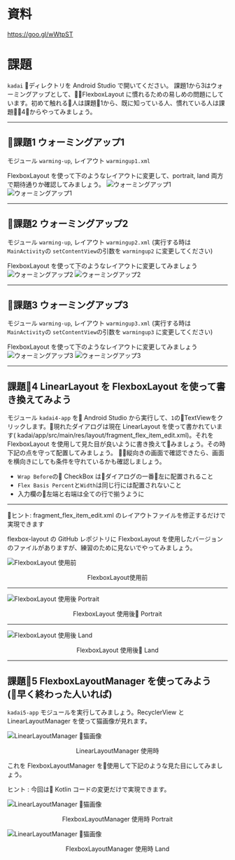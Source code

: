# 資料

https://goo.gl/wWtpST

# 課題
`kadai` ディレクトリを Android Studio で開いてください。
課題1から3はウォーミングアップとして、FlexboxLayout に慣れるための易しめの問題にしています。初めて触れる人は課題1から、既に知っている人、慣れている人は課題4からやってみましょう。

--- 
## 課題1 ウォーミングアップ1
モジュール `warming-up`, レイアウト `warmingup1.xml`

FlexboxLayout を使って下のようなレイアウトに変更して、portrait, land 両方で期待通りか確認してみましょう。
![ウォーミングアップ1](art/warmingup1-portrait.png)
![ウォーミングアップ1](art/warmingup1-land.png)

--- 

## 課題2 ウォーミングアップ2
モジュール `warming-up`, レイアウト `warmingup2.xml` (実行する時は`MainActivity`の `setContentView`の引数を `warmingup2` に変更してください)

FlexboxLayout を使って下のようなレイアウトに変更してみましょう
![ウォーミングアップ2](art/warmingup2-portrait.png)
![ウォーミングアップ2](art/warmingup2-land.png)

--- 

## 課題3 ウォーミングアップ3
モジュール `warming-up`, レイアウト `warmingup3.xml` (実行する時は`MainActivity`の `setContentView`の引数を `warmingup3` に変更してください)

FlexboxLayout を使って下のようなレイアウトに変更してみましょう
![ウォーミングアップ3](art/warmingup3-portrait.png)
![ウォーミングアップ3](art/warmingup3-land.png)

--- 

## 課題4 LinearLayout を FlexboxLayout を使って書き換えてみよう
モジュール `kadai4-app` を Android Studio から実行して、`1`のTextViewをクリックします。現れたダイアログは現在 LinearLayout を使って書かれています(
kadai/app/src/main/res/layout/fragment_flex_item_edit.xml)。それを FlexboxLayout を使用して見た目が良いように書き換えてみましょう。その時下記の点を守って配置してみましょう。
縦向きの画面で確認できたら、画面を横向きにしても条件を守れているかも確認しましょう。
- `Wrap Before`の CheckBox はダイアログの一番左に配置されること
- `Flex Basis Percent`と`Width`は同じ行には配置されないこと
- 入力欄の左端と右端は全ての行で揃うように

---
ヒント: fragment_flex_item_edit.xml のレイアウトファイルを修正するだけで実現できます

flexbox-layout の GitHub レポジトリに FlexboxLayout を使用したバージョンのファイルがありますが、練習のために見ないでやってみましょう。


![FlexboxLayout 使用前](art/flexboxlayout_before.png)
<center>FlexboxLayout使用前</center>

***

![FlexboxLayout 使用後 Portrait](art/flexboxlayout_after_portrait.png)
<center>FlexboxLayout 使用後 Portrait</center>

***

![FlexboxLayout 使用後 Land](art/flexboxlayout_after_land.png)
<center>FlexboxLayout 使用後 Land</center>

--- 

## 課題5 FlexboxLayoutManager を使ってみよう (早く終わった人いれば)
`kadai5-app` モジュールを実行してみましょう。RecyclerView と LinearLayoutManager を使って猫画像が見れます。

![LinearLayoutManager 猫画像](art/kadai5-before.png)
<center>LinearLayoutManager 使用時</center>

これを FlexboxLayoutManager を使用して下記のような見た目にしてみましょう。

ヒント : 今回は Kotlin コードの変更だけで実現できます。

![LinearLayoutManager 猫画像](art/kadai5-after-portrait.png)
<center>FlexboxLayoutManager 使用時 Portrait</center>

![LinearLayoutManager 猫画像](art/kadai5-after-land.png)
<center>FlexboxLayoutManager 使用時 Land</center>
